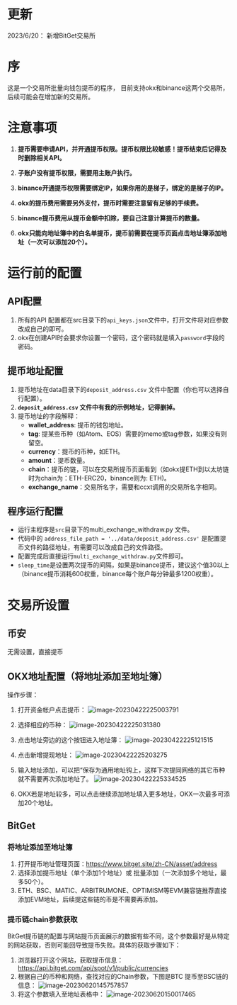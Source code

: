 # 更新

2023/6/20： 新增BitGet交易所


# 序

这是一个交易所批量向钱包提币的程序， 目前支持okx和binance这两个交易所，后续可能会在增加新的交易所。


# 注意事项

1. **提币需要申请API，并开通提币权限。提币权限比较敏感！提币结束后记得及时删除相关API。**

2. **子账户没有提币权限，需要用主账户执行。**

3. **binance开通提币权限需要绑定IP，如果你用的是梯子，绑定的是梯子的IP。**

4. **okx的提币费用需要另外支付，提币时需要注意留有足够的手续费。**

5. **binance提币费用从提币金额中扣除，要自己注意计算提币的数量。**

6. **okx只能向地址簿中的白名单提币，提币前需要在提币页面点击地址簿添加地址（一次可以添加20个）。**


# 运行前的配置

## API配置

1. 所有的API 配置都在src目录下的`api_keys.json`文件中，打开文件将对应参数改成自己的即可。
2. okx在创建API时会要求你设置一个密码，这个密码就是填入`password`字段的密码。
## 提币地址配置

1. 提币地址在data目录下的`deposit_address.csv` 文件中配置（你也可以选择自行配置）。
2. **`deposit_address.csv` 文件中有我的示例地址，记得删掉。**
3. 提币地址的字段解释：
   - **wallet_address**: 提币的钱包地址。
   - **tag**: 提某些币种（如Atom、EOS）需要的memo或tag参数，如果没有则留空。
   - **currency**：提币的币种，如ETH。
   - **amount**：提币数量。
   - **chain**：提币的链，可以在交易所提币页面看到（如okx提ETH到以太坊链时为chain为：ETH-ERC20，binance则为: ETH)。
   - **exchange_name**：交易所名字，需要和ccxt调用的交易所名字相同。

## 程序运行配置

- 运行主程序是`src`目录下的multi_exchange_withdraw.py 文件。
- 代码中的 `address_file_path = '../data/deposit_address.csv'` 是配置提币文件的路径地址，有需要可以改成自己的文件路径。
- 配置完成后直接运行`multi_exchange_withdraw.py`文件即可。
- `sleep_time`是设置两次提币的间隔，如果是binance提币，建议这个值30以上（binance提币消耗600权重，binance每个账户每分钟最多1200权重）。


# 交易所设置

## 币安
无需设置，直接提币
## OKX地址配置（将地址添加至地址簿）
操作步骤：
1. 打开资金帐户点击提币：
![image-20230422225003791](https://s2.loli.net/2023/06/20/bU5u3KwkEIgRYpH.png)

2. 选择相应的币种：
![image-20230422225031380](https://s2.loli.net/2023/06/20/8MwEZ5QVRIgieSA.png)

3. 点击地址旁边的这个按钮进入地址簿：
![image-20230422225121515](https://s2.loli.net/2023/06/20/pMxCLl1czIyKfoW.png)
4. 点击新增提现地址：
![image-20230422225203275](https://s2.loli.net/2023/06/20/ZWGTukvLXHhJUl1.png)
5. 输入地址添加，可以把“保存为通用地址钩上，这样下次提同网络的其它币种就不需要再次添加地址了。
![image-20230422225334525](https://s2.loli.net/2023/06/20/g9lNHbtFQ32IXeB.png)
6. OKX若是地址较多，可以点击继续添加地址填入更多地址，OKX一次最多可添加20个地址。

## BitGet
### 将地址添加至地址簿
1. 打开提币地址管理页面：https://www.bitget.site/zh-CN/asset/address
2. 选择添加提币地址（单个添加1个地址）或 批量添加（一次添加多个地址，最多50个）。
3.  ETH、BSC、MATIC、ARBITRUMONE、OPTIMISM等EVM兼容链推荐直接添加EVM地址，后续提这些链的币是不需要再添加。
###  提币链chain参数获取
BitGet提币链的配置与网站提币页面展示的数据有些不同，这个参数最好是从特定的网站获取，否则可能回导致提币失败。具体的获取步骤如下：
1. 浏览器打开这个网站，获取提币信息：https://api.bitget.com/api/spot/v1/public/currencies
2. 根据自己的币种和网络，查找对应的Chain参数，下图是BTC 提币至BSC链的信息：
![image-20230620145757857](https://s2.loli.net/2023/06/20/WVjuknNvS31QRyC.png)
3. 将这个参数填入至地址表格中：
![image-20230620150017465](https://s2.loli.net/2023/06/20/PZ61zK5MUnD4jda.png)

